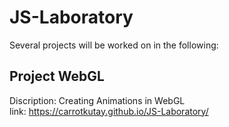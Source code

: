 # JS-Laboratory
Several projects will be worked on in the following:

## Project WebGL
Discription: Creating Animations in WebGL <br>
link: https://carrotkutay.github.io/JS-Laboratory/
